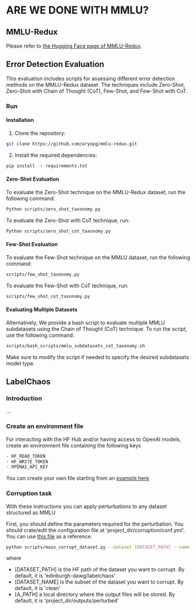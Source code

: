 # ARE WE DONE WITH MMLU?

## MMLU-Redux

Please refer to [the Hugging Face page of MMLU-Redux](https://huggingface.co/datasets/edinburgh-dawg/mmlu-redux).

## Error Detection Evaluation

This evaluation includes scripts for assessing different error detection methods on the MMLU-Redux dataset. The techniques include Zero-Shot, Zero-Shot with Chain of Thought (CoT), Few-Shot, and Few-Shot with CoT.

### Run

#### Installation
1. Clone the repository:
```bash
git clone https://github.com/aryopg/mmlu-redux.git
```

2. Install the required dependencies:
```bash
pip install -r requirements.txt
```
#### Zero-Shot Evaluation
To evaluate the Zero-Shot technique on the MMLU-Redux dataset, run the following command:

```bash
Python scripts/zero_shot_taxonomy.py
```

To evaluate the Zero-Shot with CoT technique, run:

```bash
Python scripts/zero_shot_cot_taxonomy.py
```

#### Few-Shot Evaluation
To evaluate the Few-Shot technique on the MMLU dataset, run the following command:

```bash
scripts/few_shot_taxonomy.py
```

To evaluate the Few-Shot with CoT technique, run:

```bash
scripts/few_shot_cot_taxonomy.py
```

#### Evaluating Multiple Datasets
Alternatively, We provide a bash script to evaluate multiple MMLU subdatasets using the Chain of Thought (CoT) technique. To run the script, use the following command:

```bash
scripts/bash_scripts/mmlu_subdatasets_cot_taxonomy.sh
```

Make sure to modify the script if needed to specify the desired subdatasets model type.


## LabelChaos

### Introduction

...

### Create an environment file
For interacting with the HF Hub and/or having access to OpenAI models, create an environment file containing the following keys
```bash
- HF_READ_TOKEN
- HF_WRITE_TOKEN
- OPENAI_API_KEY
```
You can create your own file starting from an [example here](.env_example)

### Corruption task

With these instructions you can apply perturbations to any dataset structured as MMLU

First, you should define the parameters required for the perturbation.
You should crate/edit the configuration file at 'project_dir/corruption/conf.yml'.
You can use [this file](conf/corruption/conf_example.yml) as a reference.

```bash
python scripts/main_corrupt_dataset.py --dataset [DATASET_PATH] --name [DATASET_NAME] --output_dir [A_PATH]
```

where
- [DATASET_PATH] is the HF path of the dataset you want to corrupt. By default, it is 'edinburgh-dawg/labelchaos'
- [DATASET_NAME] is the subset of the dataset you want to corrupt. By default, it is 'clean'
- [A_PATH] a local directory where the output files will be stored. By default, it is 'project_dir/outputs/perturbed'
